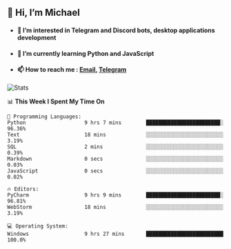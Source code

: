 ## 👋 Hi, I’m Michael
- #### 👀 I’m interested in Telegram and Discord bots, desktop applications development
- #### 🌱 I’m currently learning Python and JavaScript
- #### 📫 How to reach me : [Email](mailto:misha@kurapov.ru), [Telegram](https://t.me/mickr7)

![Stats](https://github-readme-stats.vercel.app/api?username=krpff&show_icons=true&theme=github_dark&hide_border=true&hide=issues&count_private=true&layout=compact)


<!--START_SECTION:waka-->
📊 **This Week I Spent My Time On** 

```text
💬 Programming Languages: 
Python                   9 hrs 7 mins        ████████████████████████░   96.36% 
Text                     18 mins             ░░░░░░░░░░░░░░░░░░░░░░░░░   3.19% 
SQL                      2 mins              ░░░░░░░░░░░░░░░░░░░░░░░░░   0.39% 
Markdown                 0 secs              ░░░░░░░░░░░░░░░░░░░░░░░░░   0.03% 
JavaScript               0 secs              ░░░░░░░░░░░░░░░░░░░░░░░░░   0.02%

🔥 Editors: 
PyCharm                  9 hrs 9 mins        ████████████████████████░   96.81% 
WebStorm                 18 mins             ░░░░░░░░░░░░░░░░░░░░░░░░░   3.19%

💻 Operating System: 
Windows                  9 hrs 27 mins       █████████████████████████   100.0%

```


<!--END_SECTION:waka-->
